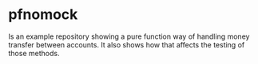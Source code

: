 # pfnomock
Is an example repository showing a pure function way of handling money transfer between accounts. It also shows how that affects the testing of those methods.
